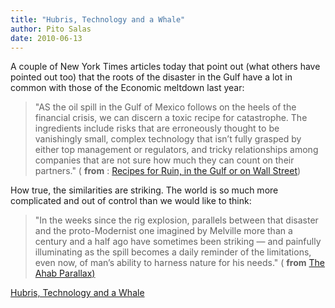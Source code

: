 ```yaml
---
title: "Hubris, Technology and a Whale"
author: Pito Salas
date: 2010-06-13
---
```




A couple of New York Times articles today that point out (what others have
pointed out too) that the roots of the disaster in the Gulf have a lot in
common with those of the Economic meltdown last year:

> "AS the oil spill in the Gulf of Mexico follows on the heels of the
> financial crisis, we can discern a toxic recipe for catastrophe. The
> ingredients include risks that are erroneously thought to be vanishingly
> small, complex technology that isn’t fully grasped by either top management
> or regulators, and tricky relationships among companies that are not sure
> how much they can count on their partners." ( **from** : [Recipes for Ruin,
> in the Gulf or on Wall
> Street](<http://www.nytimes.com/2010/06/13/business/13view.html?ref=business>))

How true, the similarities are striking. The world is so much more complicated
and out of control than we would like to think:

> "In the weeks since the rig explosion, parallels between that disaster and
> the proto-Modernist one imagined by Melville more than a century and a half
> ago have sometimes been striking — and painfully illuminating as the spill
> becomes a daily reminder of the limitations, even now, of man’s ability to
> harness nature for his needs." ( **from** [The Ahab
> Parallax)](<http://www.nytimes.com/2010/06/13/weekinreview/13kennedy.html?ref=weekinreview>)


[Hubris, Technology and a Whale](None)
